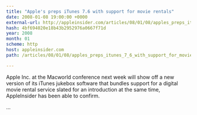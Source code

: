 ```yaml
---
title: "Apple's preps iTunes 7.6 with support for movie rentals"
date: 2008-01-08 19:00:00 +0000
external-url: http://appleinsider.com/articles/08/01/08/apples_preps_itunes_7_6_with_support_for_movie_rentals
hash: 4bf694020e18b43b2952976a0667f71d
year: 2008
month: 01
scheme: http
host: appleinsider.com
path: /articles/08/01/08/apples_preps_itunes_7_6_with_support_for_movie_rentals

---
```


Apple Inc. at the Macworld conference next week will show off a new version of its iTunes jukebox software that bundles support for a digital movie rental service slated for an introduction at the same time, AppleInsider has been able to confirm.

...
